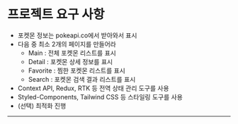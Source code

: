 # 프로젝트 요구 사항

- 포켓몬 정보는 pokeapi.co에서 받아와서 표시
- 다음 중 최소 2개의 페이지를 만들어라
  - Main : 전체 포켓몬 리스트를 표시
  - Detail : 포켓몬 상세 정보를 표시
  - Favorite : 찜한 포켓몬 리스트를 표시
  - Search : 포켓몬 검색 결과 리스트를 표시
- Context API, Redux, RTK 등 전역 상태 관리 도구를 사용
- Styled-Components, Tailwind CSS 등 스타일링 도구를 사용
- (선택) 최적화 진행

<hr/>

